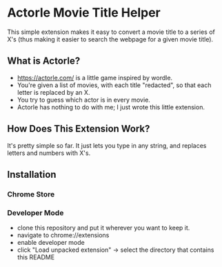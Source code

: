 # Actorle Movie Title Helper
This simple extension makes it easy to convert a movie title to a series of X's (thus making it easier to search the webpage for a given movie title).

## What is Actorle?
 - https://actorle.com/ is a little game inspired by wordle.
 - You're given a list of movies, with each title "redacted", so that each letter is replaced by an X.
 - You try to guess which actor is in every movie.
 - Actorle has nothing to do with me; I just wrote this little extension.

## How Does This Extension Work?
It's pretty simple so far. It just lets you type in any string, and replaces letters and numbers with X's.

## Installation

### Chrome Store
<Insert link here later>

### Developer Mode
 - clone this repository and put it wherever you want to keep it.
 - navigate to chrome://extensions
 - enable developer mode
 - click "Load unpacked extension" -> select the directory that contains this README




